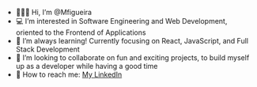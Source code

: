 - 🙋🏼‍♂️ Hi, I’m @Mfigueira
- 💻 I’m interested in Software Engineering and Web Development, oriented to the Frontend of Applications 
- 🌱 I’m always learning! Currently focusing on React, JavaScript, and Full Stack Development
- 👀 I’m looking to collaborate on fun and exciting projects, to build myself up as a developer while having a good time
- 💬 How to reach me: [My LinkedIn](https://www.linkedin.com/in/manuel-figueira-77389390/) 

<!---
Mfigueira/Mfigueira is a ✨ special ✨ repository because its `README.md` (this file) appears on your GitHub profile.
You can click the Preview link to take a look at your changes.
--->
